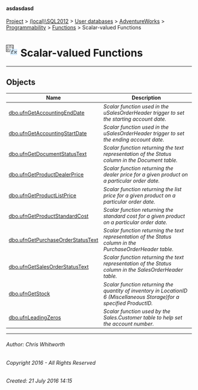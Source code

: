 #### asdasdasd

[Project](../../../../../../index.md) > [(local)\\SQL2012](../../../../../index.md) > [User databases](../../../../index.md) > [AdventureWorks](../../../index.md) > [Programmability](../../index.md) > [Functions](../index.md) > Scalar-valued Functions

# ![Scalar-valued Functions](../../../../../../Images/Function_Scalar32.png) Scalar-valued Functions

---

## <a name="#objects"></a>Objects

| Name | Description |
|---|---|
| [dbo.ufnGetAccountingEndDate](ufnGetAccountingEndDate.md) | _Scalar function used in the uSalesOrderHeader trigger to set the starting account date._ |
| [dbo.ufnGetAccountingStartDate](ufnGetAccountingStartDate.md) | _Scalar function used in the uSalesOrderHeader trigger to set the ending account date._ |
| [dbo.ufnGetDocumentStatusText](ufnGetDocumentStatusText.md) | _Scalar function returning the text representation of the Status column in the Document table._ |
| [dbo.ufnGetProductDealerPrice](ufnGetProductDealerPrice.md) | _Scalar function returning the dealer price for a given product on a particular order date._ |
| [dbo.ufnGetProductListPrice](ufnGetProductListPrice.md) | _Scalar function returning the list price for a given product on a particular order date._ |
| [dbo.ufnGetProductStandardCost](ufnGetProductStandardCost.md) | _Scalar function returning the standard cost for a given product on a particular order date._ |
| [dbo.ufnGetPurchaseOrderStatusText](ufnGetPurchaseOrderStatusText.md) | _Scalar function returning the text representation of the Status column in the PurchaseOrderHeader table._ |
| [dbo.ufnGetSalesOrderStatusText](ufnGetSalesOrderStatusText.md) | _Scalar function returning the text representation of the Status column in the SalesOrderHeader table._ |
| [dbo.ufnGetStock](ufnGetStock.md) | _Scalar function returning the quantity of inventory in LocationID 6 (Miscellaneous Storage)for a specified ProductID._ |
| [dbo.ufnLeadingZeros](ufnLeadingZeros.md) | _Scalar function used by the Sales.Customer table to help set the account number._ |


---

###### Author:  Chris Whitworth

###### Copyright 2016 - All Rights Reserved

###### Created: 21 July 2016 14:15

